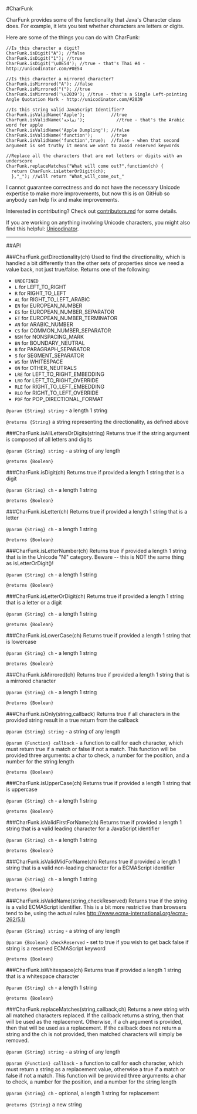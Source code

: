 #CharFunk

CharFunk provides some of the functionality that Java's Character class does.  For example, it lets you test whether characters are letters or digits.

Here are some of the things you can do with CharFunk:

    //Is this character a digit?
    CharFunk.isDigit("A"); //false
    CharFunk.isDigit("1"); //true
    CharFunk.isDigit('\u0E54'); //true - that's Thai #4 - http://unicodinator.com/#0E54

    //Is this character a mirrored character?
    CharFunk.isMirrored("A"); //false
    CharFunk.isMirrored("("); //true
    CharFunk.isMirrored('\u2039'); //true - that's a Single Left-pointing Angle Quotation Mark - http://unicodinator.com/#2039

    //Is this string valid JavaScript Identifier?
    CharFunk.isValidName('Apple');          //true
    CharFunk.isValidName('تفاحة');            //true - that's the Arabic word for apple
    CharFunk.isValidName('Apple Dumpling'); //false
    CharFunk.isValidName('function');       //true
    CharFunk.isValidName('function',true);  //false - when that second argument is set truthy it means we want to avoid reserved keywords

    //Replace all the characters that are not letters or digits with an underscore
    CharFunk.replaceMatches("What will come out?",function(ch) {
      return CharFunk.isLetterOrDigit(ch);
      },"_"); //will return "What_will_come_out_"
      
I cannot guarantee correctness and do not have the necessary Unicode expertise to make more improvements, but now this is on GitHub so anybody can help fix and make improvements.

Interested in contributing?  Check out [contributors.md](https://github.com/joelarson4/CharFunk/blob/master/contributors.md) for some details.

If you are working on anything involving Unicode characters, you might also find this helpful: [Unicodinator](http://unicodinator.com).

---
##API


###CharFunk.getDirectionality(ch)
Used to find the directionality, which is handled a bit differently than the other sets of properties since we need a value back, not just true/false.
Returns one of the following:
+ `UNDEFINED`
+ `L`   for LEFT_TO_RIGHT
+ `R`   for RIGHT_TO_LEFT
+ `AL`  for RIGHT_TO_LEFT_ARABIC
+ `EN`  for EUROPEAN_NUMBER
+ `ES`  for EUROPEAN_NUMBER_SEPARATOR
+ `ET`  for EUROPEAN_NUMBER_TERMINATOR
+ `AN`  for ARABIC_NUMBER
+ `CS`  for COMMON_NUMBER_SEPARATOR
+ `NSM` for NONSPACING_MARK
+ `BN`  for BOUNDARY_NEUTRAL
+ `B`   for PARAGRAPH_SEPARATOR
+ `S`   for SEGMENT_SEPARATOR
+ `WS`  for WHITESPACE
+ `ON`  for OTHER_NEUTRALS
+ `LRE` for LEFT_TO_RIGHT_EMBEDDING
+ `LRO` for LEFT_TO_RIGHT_OVERRIDE
+ `RLE` for RIGHT_TO_LEFT_EMBEDDING
+ `RLO` for RIGHT_TO_LEFT_OVERRIDE
+ `PDF` for POP_DIRECTIONAL_FORMAT



`@param {String} string` - a length 1 string

`@returns {String}` a string representing the directionality, as defined above


###CharFunk.isAllLettersOrDigits(string)
Returns true if the string argument is composed of all letters and digits


`@param {String} string` - a string of any length

`@returns {Boolean}` 


###CharFunk.isDigit(ch)
Returns true if provided a length 1 string that is a digit


`@param {String} ch` - a length 1 string

`@returns {Boolean}` 


###CharFunk.isLetter(ch)
Returns true if provided a length 1 string that is a letter


`@param {String} ch` - a length 1 string

`@returns {Boolean}` 


###CharFunk.isLetterNumber(ch)
Returns true if provided a length 1 string that is in the Unicode "Nl" category.
Beware -- this is NOT the same thing as isLetterOrDigit()!


`@param {String} ch` - a length 1 string

`@returns {Boolean}` 


###CharFunk.isLetterOrDigit(ch)
Returns true if provided a length 1 string that is a letter or a digit


`@param {String} ch` - a length 1 string

`@returns {Boolean}` 


###CharFunk.isLowerCase(ch)
Returns true if provided a length 1 string that is lowercase


`@param {String} ch` - a length 1 string

`@returns {Boolean}` 


###CharFunk.isMirrored(ch)
Returns true if provided a length 1 string that is a mirrored character


`@param {String} ch` - a length 1 string

`@returns {Boolean}` 


###CharFunk.isOnly(string,callback)
Returns true if all characters in the provided string result in a true return from the callback


`@param {String} string` - a string of any length

`@param {Function} callback` - a function to call for each character, which must return true if a match or false if not a match.  This function will be provided three arguments: a char to check, a number for the position, and a number for the string length

`@returns {Boolean}` 


###CharFunk.isUpperCase(ch)
Returns true if provided a length 1 string that is uppercase


`@param {String} ch` - a length 1 string

`@returns {Boolean}` 


###CharFunk.isValidFirstForName(ch)
Returns true if provided a length 1 string that is a valid leading character for a JavaScript identifier


`@param {String} ch` - a length 1 string

`@returns {Boolean}` 


###CharFunk.isValidMidForName(ch)
Returns true if provided a length 1 string that is a valid non-leading character for a ECMAScript identifier


`@param {String} ch` - a length 1 string

`@returns {Boolean}` 


###CharFunk.isValidName(string,checkReserved)
Returns true if the string is a valid ECMAScript identifier.
This is a bit more restrictive than browsers tend to be, using the actual rules http://www.ecma-international.org/ecma-262/5.1/


`@param {String} string` - a string of any length

`@param {Boolean} checkReserved` - set to true if you wish to get back false if string is a reserved ECMAScript keyword

`@returns {Boolean}` 


###CharFunk.isWhitespace(ch)
Returns true if provided a length 1 string that is a whitespace character


`@param {String} ch` - a length 1 string

`@returns {Boolean}` 


###CharFunk.replaceMatches(string,callback,ch)
Returns a new string with all matched characters replaced.
If the callback returns a string, then that will be used as the replacement.
Otherwise, if a ch argument is provided, then that will be used as a replacement.
If the callback does not return a string and the ch is not provided, then matched characters will simply be removed.


`@param {String} string` - a string of any length

`@param {Function} callback` - a function to call for each character, which must return a string as a replacement value, otherwise a true if a match or false if not a match.  This function will be provided three arguments: a char to check, a number for the position, and a number for the string length

`@param {String} ch` - optional, a length 1 string for replacement

`@returns {String}` a new string
